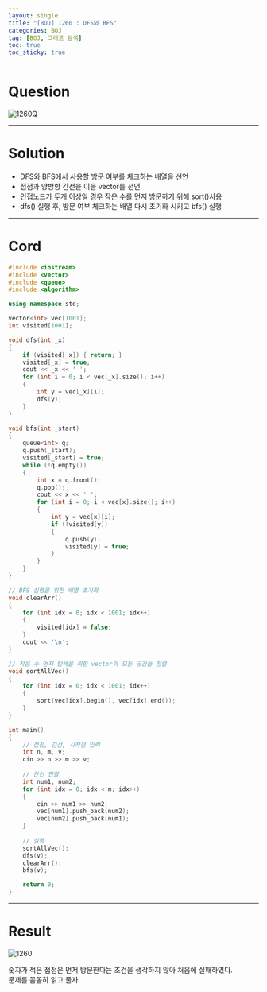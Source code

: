 ```yaml
---
layout: single
title: "[BOJ] 1260 : DFS와 BFS"
categories: BOJ
tag: [BOJ, 그래프 탐색]
toc: true
toc_sticky: true
---
```



# Question
![1260Q](https://user-images.githubusercontent.com/97664446/174480813-21fecc79-0e69-45b2-9158-526030baf89e.PNG)

***

# Solution

- DFS와 BFS에서 사용할 방문 여부를 체크하는 배열을 선언
- 접점과 양방향 간선을 이을 vector를 선언
- 인접노드가 두개 이상일 경우 작은 수를 먼저 방문하기 위해 sort()사용
- dfs() 실행 후, 방문 여부 체크하는 배열 다시 초기화 시키고 bfs() 실행

***

# Cord
```c++
#include <iostream>
#include <vector>
#include <queue>
#include <algorithm>

using namespace std;

vector<int> vec[1001];
int visited[1001];

void dfs(int _x)
{
	if (visited[_x]) { return; }
	visited[_x] = true;
	cout << _x << ' ';
	for (int i = 0; i < vec[_x].size(); i++)
	{
		int y = vec[_x][i];
		dfs(y);
	}
}

void bfs(int _start)
{
	queue<int> q;
	q.push(_start);
	visited[_start] = true;
	while (!q.empty())
	{
		int x = q.front();
		q.pop();
		cout << x << ' ';
		for (int i = 0; i < vec[x].size(); i++)
		{
			int y = vec[x][i];
			if (!visited[y])
			{
				q.push(y);
				visited[y] = true;
			}
		}
	}
}

// BFS 실행을 위한 배열 초기화
void clearArr()
{
	for (int idx = 0; idx < 1001; idx++)
	{
		visited[idx] = false;
	}
	cout << '\n';
}

// 작은 수 먼저 탐색을 위한 vector의 모든 공간들 정렬
void sortAllVec()
{
	for (int idx = 0; idx < 1001; idx++)
	{
		sort(vec[idx].begin(), vec[idx].end());
	}
}

int main()
{
	// 접점, 간선, 시작점 입력
	int n, m, v;
	cin >> n >> m >> v;
	
	// 간선 연결
	int num1, num2;
	for (int idx = 0; idx < m; idx++)
	{
		cin >> num1 >> num2;
		vec[num1].push_back(num2);
		vec[num2].push_back(num1);
	}
	
	// 실행
	sortAllVec();
	dfs(v);
	clearArr();
	bfs(v);

	return 0;
}
```

***

# Result
![1260](https://user-images.githubusercontent.com/97664446/174480815-362ba972-1e5d-4a98-8562-089a03ef1e55.PNG)

숫자가 적은 접점은 먼저 방문한다는 조건을 생각하지 않아 처음에 실패하였다.  
문제를 꼼꼼히 읽고 풀자.
